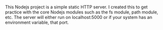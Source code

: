 This Nodejs project is a simple static HTTP server. I created this to get practice with the core Nodejs modules such as the fs module, path module, etc.
The server will either run on localhost:5000 or if your system has an environment variable, that port.
